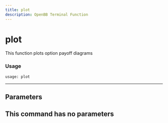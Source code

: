 ```yaml
---
title: plot
description: OpenBB Terminal Function
---
```


# plot

This function plots option payoff diagrams

### Usage 
```python
usage: plot
```
---
## Parameters

This command has no parameters
---
